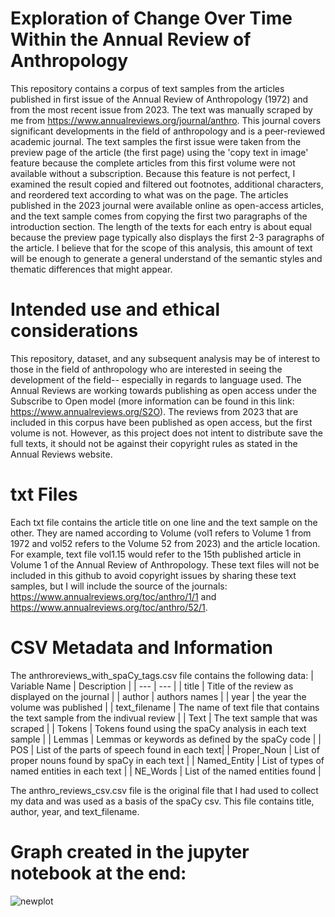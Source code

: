 # Exploration of Change Over Time Within the Annual Review of Anthropology

This repository contains a corpus of text samples from the articles published in first issue of the Annual Review of Anthropology (1972) and from the most recent issue from 2023.
The text was manually scraped by me from https://www.annualreviews.org/journal/anthro. This journal covers significant developments in the field of anthropology and is a peer-reviewed academic journal.
The text samples the first issue were taken from the preview page of the article (the first page) using the 'copy text in image' feature because the complete articles from this first volume were not available without a subscription. Because this feature is not perfect, I examined the result copied and filtered out footnotes, additional characters, and reordered text according to what was on the page. 
The articles published in the 2023 journal were available online as open-access articles, and the text sample comes from copying the first two paragraphs of the introduction section. The length of the texts for each entry is about equal because the preview page typically also displays the first 2-3 paragraphs of the article. I believe that for the scope of this analysis, this amount of text will be enough to generate a general understand of the semantic styles and thematic differences that might appear. 

# Intended use and ethical considerations
This repository, dataset, and any subsequent analysis may be of interest to those in the field of anthropology who are interested in seeing the development of the field-- especially in regards to language used. The Annual Reviews are working towards publishing as open access under the Subscribe to Open model (more information can be found in this link: https://www.annualreviews.org/S2O). The reviews from 2023 that are included in this corpus have been published as open access, but the first volume is not. However, as this project does not intent to distribute save the full texts, it should not be against their copyright rules as stated in the Annual Reviews website. 

# txt Files
Each txt file contains the article title on one line and the text sample on the other. They are named according to Volume (vol1 refers to Volume 1 from 1972 and vol52 refers to the Volume 52 from 2023) and the article location. For example, text file vol1.15 would refer to the 15th published article in Volume 1 of the Annual Review of Anthropology. These text files will not be included in this github to avoid copyright issues by sharing these text samples, but I will include the source of the journals: https://www.annualreviews.org/toc/anthro/1/1 and https://www.annualreviews.org/toc/anthro/52/1.

# CSV Metadata and Information
The anthroreviews_with_spaCy_tags.csv file contains the following data:
| Variable Name | Description |
| --- | --- |
| title | Title of the review as displayed on the journal |
| author | authors names |
| year | the year the volume was published |
| text_filename | The name of text file that contains the text sample from the indivual review |
| Text | The text sample that was scraped |
| Tokens | Tokens found using the spaCy analysis in each text sample |
| Lemmas | Lemmas or keywords as defined by the spaCy code |
| POS | List of the parts of speech found in each text|
| Proper_Noun | List of proper nouns found by spaCy in each text |
| Named_Entity | List of types of named entities in each text |
| NE_Words | List of the named entities found |

The anthro_reviews_csv.csv file is the original file that I had used to collect my data and was used as a basis of the spaCy csv. This file contains title, author, year, and text_filename. 

# Graph created in the jupyter notebook at the end:
![newplot](https://github.com/eizent/Assignment4/assets/150909783/f790bb0d-a73a-44e7-aca6-ef88c27d0d50)


